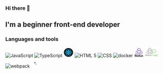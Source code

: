 ### Hi there 👋

## I'm a beginner front-end developer

### Languages and tools
<img src="https://upload.wikimedia.org/wikipedia/commons/3/3b/Javascript_Logo.png" width=30 height=30 alt="JavaScript"/> <img src="https://upload.wikimedia.org/wikipedia/commons/thumb/4/4c/Typescript_logo_2020.svg/1024px-Typescript_logo_2020.svg.png" width=30 height=30 alt="TypeScript"/>
 <img src="assets/react-logo.png" width=30 height=30 alt="React"/> <img src="https://upload.wikimedia.org/wikipedia/commons/6/61/HTML5_logo_and_wordmark.svg" width=30 height=30 alt="HTML 5"/> <img src="https://upload.wikimedia.org/wikipedia/commons/3/3d/CSS.3.svg" width=30 height=30 alt="CSS"/>
 <img src="https://www.docker.com/sites/default/files/d8/2019-07/Moby-logo.png" width=40 height=30 alt="docker"/> <img src="assets/redux-logo.png" width=30 height=30 alt="redux"/> <img src="assets/redux-saga.png" width=40 height=30 alt="redux-saga"/> <img src="https://github.com/webpack/media/blob/master/logo/icon-square-big.svg" width=30 height=30 alt="webpack"/> <img src="assets/node-logo.ai" width=30 height=30 alt="nodejs"/>

<!--
**PyotrGrogorchenko/PyotrGrogorchenko** is a ✨ _special_ ✨ repository because its `README.md` (this file) appears on your GitHub profile.

Here are some ideas to get you started:

- 🔭 I’m currently working on ...
- 🌱 I’m currently learning ...
- 👯 I’m looking to collaborate on ...
- 🤔 I’m looking for help with ...
- 💬 Ask me about ...
- 📫 How to reach me: ...
- 😄 Pronouns: ...
- ⚡ Fun fact: ...
-->
